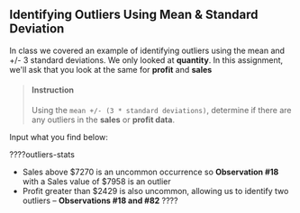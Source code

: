 

## Identifying Outliers Using Mean & Standard Deviation

In class we covered an example of identifying outliers using the mean and +/- 3 standard deviations. We only looked at **quantity**. In this assignment, we'll ask that you look at the same for **profit** and **sales**

> #### Instruction
> Using the `mean +/- (3 * standard deviations)`, determine if there are any outliers in the **sales** or **profit data**.

Input what you find below:

????outliers-stats
- Sales above $7270 is an uncommon occurrence so **Observation #18** with a Sales value of $7958 is an outlier 
- Profit greater than $2429 is also uncommon, allowing us to identify two outliers – **Observations #18 and #82**
????
